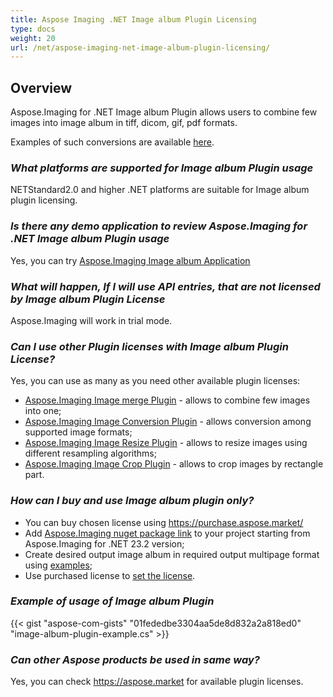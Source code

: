 ```yaml
---
title: Aspose Imaging .NET Image album Plugin Licensing
type: docs
weight: 20
url: /net/aspose-imaging-net-image-album-plugin-licensing/
---
```


## **Overview**

Aspose.Imaging for .NET Image album Plugin allows users to combine few images into image album in tiff, dicom, gif, pdf formats. 

Examples of such conversions are available [here](https://products.aspose.com/imaging/net/merge/).

### ***What platforms are supported for Image album Plugin usage***
NETStandard2.0 and higher .NET platforms are suitable for Image album plugin licensing.

### ***Is there any demo application to review Aspose.Imaging for .NET Image album Plugin usage***
Yes, you can try [Aspose.Imaging Image album Application](https://products.aspose.app/imaging/image-merge)

### ***What will happen, If I will use API entries, that are not licensed by Image album Plugin License***
Aspose.Imaging will work in trial mode.

### ***Can I use other Plugin licenses with Image album Plugin License?***

Yes, you can use as many as you need other available plugin licenses:
- [Aspose.Imaging Image merge Plugin](/imaging/net/aspose-imaging-net-image-merge-plugin-licensing) - allows to combine few images into one;
- [Aspose.Imaging Image Conversion Plugin](/imaging/net/aspose-imaging-net-conversion-plugin-licensing) - allows conversion among supported image formats;
- [Aspose.Imaging Image Resize Plugin](/imaging/net/aspose-imaging-net-image-resize-plugin-licensing) - allows to resize images using different resampling algorithms;
- [Aspose.Imaging Image Crop Plugin](/imaging/net/aspose-imaging-net-image-crop-plugin-licensing) - allows to crop images by rectangle part.

### ***How can I buy and use Image album plugin only?***

- You can buy chosen license using https://purchase.aspose.market/
- Add [Aspose.Imaging nuget package link](https://www.nuget.org/packages/Aspose.Imaging) to your project starting from Aspose.Imaging for .NET 23.2 version;
- Create desired output image album in required output multipage format using [examples](https://products.aspose.com/imaging/net/merge/);
- Use purchased license to [set the license](https://docs.aspose.com/imaging/net/licensing/).

### ***Example of usage of Image album Plugin***
{{< gist "aspose-com-gists" "01fededbe3304aa5de8d832a2a818ed0" "image-album-plugin-example.cs" >}}

### ***Can other Aspose products be used in same way?***

Yes, you can check https://aspose.market for available plugin licenses.